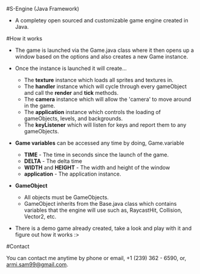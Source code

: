 #S-Engine (Java Framework)

- A completey open sourced and customizable game engine created in Java.

#How it works

- The game is launched via the Game.java class where it then opens up a window based on the options and also creates a new Game instance.

- Once the instance is launched it will create...
	- The **texture** instance which loads all sprites and textures in.
	- The **handler** instance which will cycle through every gameObject and call the **render** and **tick** methods.
	- The **camera** instance which will allow the 'camera' to move around in the game.
	- The **application** instance which controls the loading of gameObjects, levels, and backgrounds.
	- The **keyListener** which will listen for keys and report them to any gameObjects.

- **Game variables** can be accessed any time by doing, Game.variable
	- **TIME** - The time in seconds since the launch of the game.
	- **DELTA** - The delta time
	- **WIDTH** and **HEIGHT** - The width and height of the window
	- **application** - The application instance.

- **GameObject**
	* All objects must be GameObjects.
	* GameObject inherits from the Base.java class which contains variables that the engine will use such as, RaycastHit, Collision, Vector2, etc.

- There is a demo game already created, take a look and play with it and figure out how it works :>

#Contact

You can contact me anytime by phone or email, +1 (239) 362 - 6590, or, armi.sam99@gmail.com.